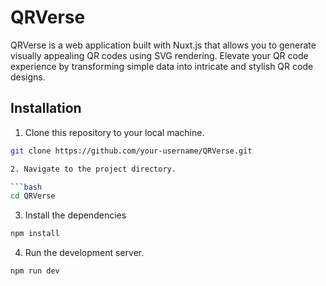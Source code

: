 # QRVerse

QRVerse is a web application built with Nuxt.js that allows you to generate visually appealing QR codes using SVG rendering. Elevate your QR code experience by transforming simple data into intricate and stylish QR code designs.


## Installation

1. Clone this repository to your local machine.

```bash
git clone https://github.com/your-username/QRVerse.git

2. Navigate to the project directory.

```bash
cd QRVerse
```

3. Install the dependencies

```bash
npm install
```

4. Run the development server.

```bash
npm run dev
```